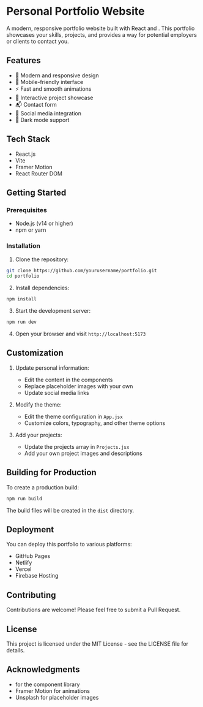 # Personal Portfolio Website

A modern, responsive portfolio website built with React and   . This portfolio showcases your skills, projects, and provides a way for potential employers or clients to contact you.

## Features

- 🎨 Modern and responsive design
- 📱 Mobile-friendly interface
- ⚡ Fast and smooth animations
- 📝 Interactive project showcase
- 📬 Contact form
- 🔗 Social media integration
- 🌙 Dark mode support

## Tech Stack

- React.js
- Vite
- Framer Motion
- React Router DOM

## Getting Started

### Prerequisites

- Node.js (v14 or higher)
- npm or yarn

### Installation

1. Clone the repository:
```bash
git clone https://github.com/yourusername/portfolio.git
cd portfolio
```

2. Install dependencies:
```bash
npm install
```

3. Start the development server:
```bash
npm run dev
```

4. Open your browser and visit `http://localhost:5173`

## Customization

1. Update personal information:
   - Edit the content in the components
   - Replace placeholder images with your own
   - Update social media links

2. Modify the theme:
   - Edit the theme configuration in `App.jsx`
   - Customize colors, typography, and other    theme options

3. Add your projects:
   - Update the projects array in `Projects.jsx`
   - Add your own project images and descriptions

## Building for Production

To create a production build:

```bash
npm run build
```

The build files will be created in the `dist` directory.

## Deployment

You can deploy this portfolio to various platforms:

- GitHub Pages
- Netlify
- Vercel
- Firebase Hosting

## Contributing

Contributions are welcome! Please feel free to submit a Pull Request.

## License

This project is licensed under the MIT License - see the LICENSE file for details.

## Acknowledgments

- for the component library
- Framer Motion for animations
- Unsplash for placeholder images

